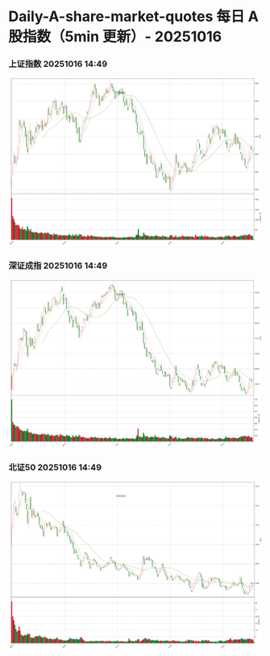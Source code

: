 
# Daily-A-share-market-quotes 每日 A 股指数（5min 更新）- 20251016

### 上证指数 20251016 14:49
![](./fig/2025/10/20251016-sh000001.png)

### 深证成指 20251016 14:49
![](./fig/2025/10/20251016-sz399001.png)

### 北证50 20251016 14:49
![](./fig/2025/10/20251016-bj899050.png)
